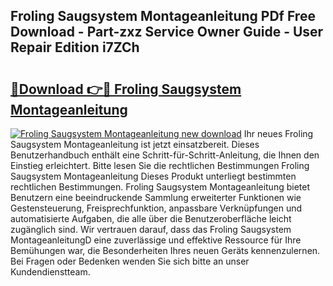 ## Froling Saugsystem Montageanleitung PDf Free Download - Part-zxz Service Owner Guide - User Repair Edition i7ZCh

# <h2><a href="http://df7v39.blite.top/?on=Froling+Saugsystem+Montageanleitung">🔗Download 👉🔴 Froling Saugsystem Montageanleitung</a></h2>

[![Froling Saugsystem Montageanleitung new download](https://i.imgur.com/lujVjoI.png)](http://df7v39.blite.top/?on=Froling+Saugsystem+Montageanleitung)
Ihr neues Froling Saugsystem Montageanleitung ist jetzt einsatzbereit. Dieses Benutzerhandbuch enthält eine Schritt-für-Schritt-Anleitung, die Ihnen den Einstieg erleichtert. Bitte lesen Sie die rechtlichen Bestimmungen Froling Saugsystem Montageanleitung Dieses Produkt unterliegt bestimmten rechtlichen Bestimmungen. Froling Saugsystem Montageanleitung bietet Benutzern eine beeindruckende Sammlung erweiterter Funktionen wie Gestensteuerung, Freisprechfunktion, anpassbare Verknüpfungen und automatisierte Aufgaben, die alle über die Benutzeroberfläche leicht zugänglich sind. Wir vertrauen darauf, dass das Froling Saugsystem MontageanleitungD eine zuverlässige und effektive Ressource für Ihre Bemühungen war, die Besonderheiten Ihres neuen Geräts kennenzulernen. Bei Fragen oder Bedenken wenden Sie sich bitte an unser Kundendienstteam.
